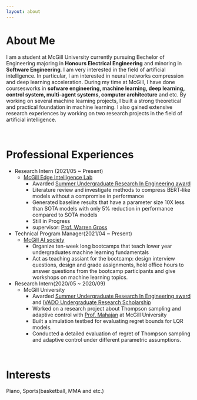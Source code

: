 ```yaml
---
layout: about 
---
```


# About Me
I am a student at McGill University currently pursuing Bechelor of Engineering majoring in **Honours Electrical Engineering** and minoring in **Software Engineering**. I am very interested in the field of artificial intelligence. In particular, I am interested in neural networks compression and deep learning acceleration. During my time at McGill, I have done coursesworks in **sofware engineering, machine learning, deep learning, control system, multi-agent systems, computer architecture** and etc. By working on several machine learning projects, I built a strong theoretical and practical foundation in machine learning. I also gained extensive research experiences by working on two research projects in the field of artificial intelligence.

<br/>

# Professional Experiences
* Research Intern (2021/05 ~ Present)
  * [McGill Edge Intelligence Lab](http://meil.ece.mcgill.ca/)
    * Awarded [Summer Undergraduate Research In Engineering award](https://www.mcgill.ca/engineering/students/undergraduate/research)
    * Literature review and investigate methods to compress BERT-like models without a compromise in performance
    * Generated baseline results that have a parameter size 10X less than SOTA models with only 5% reduction in performance compared to SOTA models 
    * Still in Progress
    * supervisor: [Prof. Warren Gross](https://www.mcgill.ca/ece/warren-gross)
* Technical Program Manager(2021/04 ~ Present)
  * [McGill AI society](https://www.mcgillai.com/)
    * Organize ten-week long bootcamps that teach lower year undergraduates machine learning fundamentals
    * Act as teaching assiant for the bootcamp: design interview questions, design and grade assignments, hold office hours to answer questions from the bootcamp participants and give workshops on machine learning topics.
* Research Intern(2020/05 ~ 2020/09)
  * McGill University
    * Awarded [Summer Undergraduate Research In Engineering award](https://www.mcgill.ca/engineering/students/undergraduate/research) and [IVADO Undergraduate Research Scholarship](https://ivado.ca/en/scholarships-and-grants/undergraduate-introduction-to-research-scholarships/)
    * Worked on a research project about Thompson sampling and adaptive control with [Prof. Mahajan](http://www.ece.mcgill.ca/~amahaj1/) at McGill University
    * Built a simulation testbed for evaluating regret bounds for LQR models.
    * Conducted a detailed evaluation of regret of Thompson sampling and adaptive control under different parametric assumptions.

<br/>

# Interests
Piano, Sports(basketball, MMA and etc.) 
